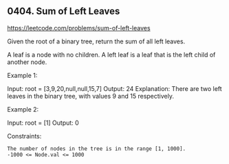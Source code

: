 ## 0404. Sum of Left Leaves

https://leetcode.com/problems/sum-of-left-leaves

Given the root of a binary tree, return the sum of all left leaves.

A leaf is a node with no children. A left leaf is a leaf that is the left child of another node.


Example 1:

Input: root = [3,9,20,null,null,15,7]
Output: 24
Explanation: There are two left leaves in the binary tree, with values 9 and 15 respectively.


Example 2:

Input: root = [1]
Output: 0



Constraints:


	The number of nodes in the tree is in the range [1, 1000].
	-1000 <= Node.val <= 1000


